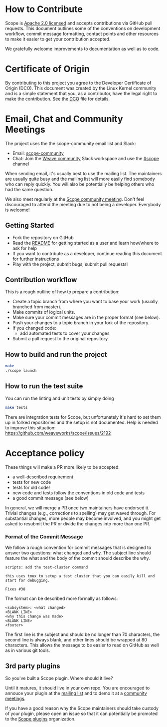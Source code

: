 # How to Contribute

Scope is [Apache 2.0 licensed](LICENSE) and accepts contributions via GitHub
pull requests. This document outlines some of the conventions on development
workflow, commit message formatting, contact points and other resources to make
it easier to get your contribution accepted.

We gratefully welcome improvements to documentation as well as to code.

# Certificate of Origin

By contributing to this project you agree to the Developer Certificate of
Origin (DCO). This document was created by the Linux Kernel community and is a
simple statement that you, as a contributor, have the legal right to make the
contribution. See the [DCO](DCO) file for details.

# Email, Chat and Community Meetings

The project uses the the scope-community email list and Slack:
- Email: [scope-community](https://groups.google.com/forum/#!forum/scope-community)
- Chat: Join the [Weave community](https://weaveworks.github.io/community-slack/) Slack workspace and use the [#scope](https://weave-community.slack.com/messages/scope/) channel

When sending email, it's usually best to use the mailing list. The maintainers are usually quite busy and the mailing list will more easily find somebody who can reply quickly. You will also be potentially be helping others who had the same question.

We also meet regularly at the [Scope community meeting](https://docs.google.com/document/d/103_60TuEkfkhz_h2krrPJH8QOx-vRnPpbcCZqrddE1s/). Don't feel discouraged to attend the meeting due to not being a developer. Everybody is welcome!

## Getting Started

- Fork the repository on GitHub
- Read the [README](README.md) for getting started as a user and learn how/where to ask for help 
- If you want to contribute as a developer, continue reading this document for further instructions
- Play with the project, submit bugs, submit pull requests!

## Contribution workflow

This is a rough outline of how to prepare a contribution:

- Create a topic branch from where you want to base your work (usually branched from master).
- Make commits of logical units.
- Make sure your commit messages are in the proper format (see below).
- Push your changes to a topic branch in your fork of the repository.
- If you changed code:
   - add automated tests to cover your changes
- Submit a pull request to the original repository.

## How to build and run the project

```bash
make
./scope launch
```

## How to run the test suite

You can run the linting and unit tests by simply doing

```bash
make tests
```

There are integration tests for Scope, but unfortunately it's hard to set them up in forked repositories and the setup is not documented. Help is needed to improve this situation: https://github.com/weaveworks/scope/issues/2192

# Acceptance policy

These things will make a PR more likely to be accepted:

 * a well-described requirement
 * tests for new code
 * tests for old code!
 * new code and tests follow the conventions in old code and tests
 * a good commit message (see below)

In general, we will merge a PR once two maintainers have endorsed it.
Trivial changes (e.g., corrections to spelling) may get waved through.
For substantial changes, more people may become involved, and you might get asked to resubmit the PR or divide the changes into more than one PR.

### Format of the Commit Message

We follow a rough convention for commit messages that is designed to answer two
questions: what changed and why. The subject line should feature the what and
the body of the commit should describe the why.

```
scripts: add the test-cluster command

this uses tmux to setup a test cluster that you can easily kill and
start for debugging.

Fixes #38
```

The format can be described more formally as follows:

```
<subsystem>: <what changed>
<BLANK LINE>
<why this change was made>
<BLANK LINE>
<footer>
```

The first line is the subject and should be no longer than 70 characters, the
second line is always blank, and other lines should be wrapped at 80 characters.
This allows the message to be easier to read on GitHub as well as in various
git tools.

## 3rd party plugins

So you've built a Scope plugin. Where should it live?

Until it matures, it should live in your own repo. You are encouraged to annouce your plugin at the [mailing list](https://groups.google.com/forum/#!forum/scope-community) and to demo it at a [community meetings](https://docs.google.com/document/d/103_60TuEkfkhz_h2krrPJH8QOx-vRnPpbcCZqrddE1s/).

If you have a good reason why the Scope maintainers should take custody of your
plugin, please open an issue so that it can potentially be promoted to the [Scope plugins](https://github.com/weaveworks-plugins/) organization.
